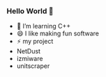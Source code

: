 ### Hello World 👋

- 🔭 I’m learning C++
- 😄 I like making fun software
- ⚡ my project
- NetDust
- izmiware
- unitscraper
<!--
**newtem/newtem** is a ✨ _special_ ✨ repository because its `README.md` (this file) appears on your GitHub profile.

Here are some ideas to get you started:


- 🌱 I’m currently learning ...
- 👯 I’m looking to collaborate on ...
- 🤔 I’m looking for help with ...
- 💬 Ask me about ...
- 📫 How to reach me: ...
- 😄 Pronouns: ...
- ⚡ Fun fact: ...
-->
